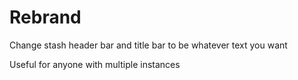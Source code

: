 # Rebrand
Change stash header bar and title bar to be whatever text you want

Useful for anyone with multiple instances
